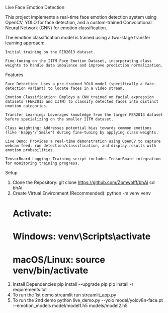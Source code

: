 Live Face Emotion Detection

This project implements a real-time face emotion detection system using OpenCV, YOLO for face detection, and a custom-trained Convolutional Neural Network (CNN) for emotion classification.

The emotion classification model is trained using a two-stage transfer learning approach:

    Initial training on the FER2013 dataset.

    Fine-tuning on the IITM Face Emotion Dataset, incorporating class weights to handle data imbalance and improve prediction normalization.

Features

    Face Detection: Uses a pre-trained YOLO model (specifically a face-detection variant) to locate faces in a video stream.

    Emotion Classification: Employs a CNN trained on facial expression datasets (FER2013 and IITM) to classify detected faces into distinct emotion categories.

    Transfer Learning: Leverages knowledge from the larger FER2013 dataset before specializing on the smaller IITM dataset.

    Class Weighting: Addresses potential bias towards common emotions (like 'Happy'/'Smile') during fine-tuning by applying class weights.

    Live Demo: Provides a real-time demonstration using OpenCV to capture webcam feed, run detection/classification, and display results with emotion probabilities.

    TensorBoard Logging: Training script includes TensorBoard integration for monitoring training progress.

Setup

  1) Clone the Repository:
        git clone <https://github.com/Zomwolff/bhAi>
        cd bhAi
  2) Create Virtual Environment (Recommended):
        python -m venv venv
        # Activate:
        # Windows: venv\Scripts\activate
        # macOS/Linux: source venv/bin/activate
  3) Install Dependencies
        pip install --upgrade pip
        pip install -r requirements.txt
  4) To run the 1st demo
        streamlit run streamlit_app.py
  5) To run the 2nd demo
        python live_demo.py --yolo model/yolov8n-face.pt --emotion_models model/model1.h5 models/model2.h5
